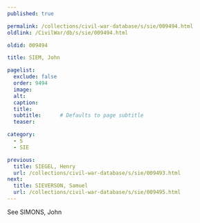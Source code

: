 ```yaml
---
published: true

permalink: /collections/civil-war-database/s/sie/009494.html
oldlink: /CivilWar/db/s/sie/009494.html

oldid: 009494

title: SIEM, John

pagelist:
  exclude: false
  order: 9494
  image: 
  alt:
  caption:
  title:
  subtitle:      # Defaults to page subtitle
  teaser:

category: 
  - S 
  - SIE

previous:
  title: SIEGEL, Henry
  url: /collections/civil-war-database/s/sie/009493.html  
next:
  title: SIEVERSON, Samuel
  url: /collections/civil-war-database/s/sie/009495.html   
---
```

See SIMONS, John